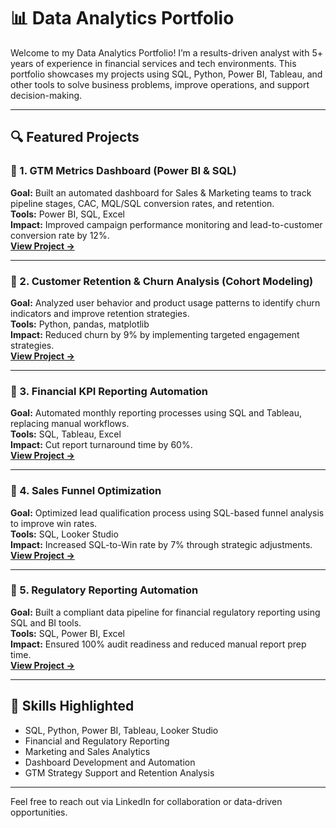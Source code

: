 
# 📊 Data Analytics Portfolio

Welcome to my Data Analytics Portfolio! I’m a results-driven analyst with 5+ years of experience in financial services and tech environments. This portfolio showcases my projects using SQL, Python, Power BI, Tableau, and other tools to solve business problems, improve operations, and support decision-making.

---

## 🔍 Featured Projects

### 🔹 1. GTM Metrics Dashboard (Power BI & SQL)
**Goal:** Built an automated dashboard for Sales & Marketing teams to track pipeline stages, CAC, MQL/SQL conversion rates, and retention.  
**Tools:** Power BI, SQL, Excel  
**Impact:** Improved campaign performance monitoring and lead-to-customer conversion rate by 12%.  
**[View Project →](./GTM_Metrics_Dashboard)**

---

### 🔹 2. Customer Retention & Churn Analysis (Cohort Modeling)
**Goal:** Analyzed user behavior and product usage patterns to identify churn indicators and improve retention strategies.  
**Tools:** Python, pandas, matplotlib  
**Impact:** Reduced churn by 9% by implementing targeted engagement strategies.  
**[View Project →](./Customer_Retention_Analysis)**

---

### 🔹 3. Financial KPI Reporting Automation
**Goal:** Automated monthly reporting processes using SQL and Tableau, replacing manual workflows.  
**Tools:** SQL, Tableau, Excel  
**Impact:** Cut report turnaround time by 60%.  
**[View Project →](./Financial_KPIs_Reporting)**

---

### 🔹 4. Sales Funnel Optimization
**Goal:** Optimized lead qualification process using SQL-based funnel analysis to improve win rates.  
**Tools:** SQL, Looker Studio  
**Impact:** Increased SQL-to-Win rate by 7% through strategic adjustments.  
**[View Project →](./Sales_Funnel_Optimization)**

---

### 🔹 5. Regulatory Reporting Automation
**Goal:** Built a compliant data pipeline for financial regulatory reporting using SQL and BI tools.  
**Tools:** SQL, Power BI, Excel  
**Impact:** Ensured 100% audit readiness and reduced manual report prep time.  
**[View Project →](./Regulatory_Reporting_Automation)**

---

## 🚀 Skills Highlighted
- SQL, Python, Power BI, Tableau, Looker Studio  
- Financial and Regulatory Reporting  
- Marketing and Sales Analytics  
- Dashboard Development and Automation  
- GTM Strategy Support and Retention Analysis

---

Feel free to reach out via LinkedIn for collaboration or data-driven opportunities.
